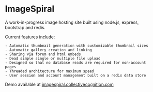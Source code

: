 ImageSpiral
===========

A work-in-progress image hosting site built using node.js, express, bootstrap and redis.

Current features include:

	- Automatic thumbnail generation with customizable thumbnail sizes
	- Automatic gallery creation and linking
	- Sharing via forum and html embeds
	- Dead simple single or multiple file upload
	- Designed so that no database reads are required for non-account pages
	- Threaded architecture for maximum speed
	- User session and account management built on a redis data store
	
Demo available at [imagespiral.collectivecognition.com](http://imagespiral.collectivecognition.com/)
